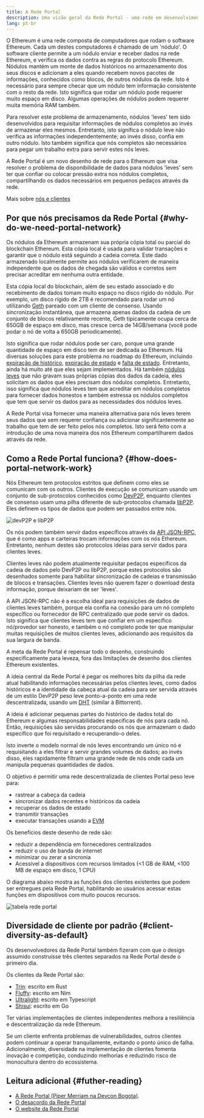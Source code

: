 ```yaml
---
title: A Rede Portal
description: Uma visão geral da Rede Portal - uma rede em desenvolvimento para dar suporte a clientes com poucos recursos.
lang: pt-br
---
```


O Ethereum é uma rede composta de computadores que rodam o software Ethereum. Cada um destes computadores é chamado de um 'nódulo'. O software cliente permite a um nódulo enviar e receber dados na rede Ethereum, e verifica os dados contra as regras do protocolo Ethereum. Nódulos mantém um monte de dados históricos no armazenamento dos seus discos e adicionam a eles quando recebem novos pacotes de informações, conhecidos como blocos, de outros nódulos da rede. Isto é necessário para sempre checar que um nódulo tem informação consistente com o resto da rede. Isto significa que rodar um nódulo pode requerer muito espaço em disco. Algumas operações de nódulos podem requerer muita memória RAM também.

Para resolver este problema de armazenamento, nódulos 'leves' tem sido desenvolvidos para requisitar informações de nódulos completos ao invés de armazenar eles mesmos. Entretanto, isto significa o nódulo leve não verifica as informações independentemente; ao invés disso, confia em outro nódulo. Isto também significa que nós completos são necessários para pegar um trabalho extra para servir estes nós leves.

A Rede Portal é um novo desenho de rede para o Ethereum que visa resolver o problema de disponibilidade de dados para nódulos 'leves' sem ter que confiar ou colocar pressão extra nos nódulos completos, compartilhando os dados necessários em pequenos pedaços através da rede.

Mais sobre [nós e clientes](/developers/docs/nodes-and-clients/)

## Por que nós precisamos da Rede Portal {#why-do-we-need-portal-network}

Os nódulos da Ethereum armazenam sua própria cópia total ou parcial do blockchain Ethereum. Esta cópia local é usada para validar transações e garantir que o nódulo está seguindo a cadeia correta. Este dado armazenado localmente permite aos nódulos verificarem de maneira independente que os dados de chegada são válidos e corretos sem precisar acreditar em nenhuma outra entidade.

Esta cópia local do blockchain, além de seu estado associado e do recebimento de dados tomam muito espaço no disco rígido do nódulo. Por exemplo, um disco rígido de 2TB é recomendado para rodar um nó utilizando [Geth](https://geth.ethereum.org) pareado com um cliente de consenso. Usando sincronização instantânea, que armazena apenas dados da cadeia de um conjunto de blocos relativamente recente, Geth tipicamente ocupa cerca de 650GB de espaço em disco, mas cresce cerca de 14GB/semana (você pode podar o nó de volta a 650GB periodicamente).

Isto significa que rodar nódulos pode ser caro, porque uma grande quantidade de espaço em disco tem de ser dedicada ao Ethereum. Há diversas soluções para este problema no roadmap do Ethereum, incluindo [expiração de histórico](/roadmap/statelessness/#history-expiry), [expiração de estado](/roadmap/statelessness/#state-expiry) e [falta de estado](/roadmap/statelessness/). Entretanto, ainda há muito até que eles sejam implementados. Há também [nódulos leves](/developers/docs/nodes-and-clients/light-clients/) que não gravam suas próprias cópias dos dados da cadeia, eles solicitam os dados que eles precisam dos nódulos completos. Entretanto, isso significa que nódulos leves tem que acreditar em nódulos completos para fornecer dados honestos e também estressa os nódulos completos que tem que servir os dados para as necessidades dos nódulos leves.

A Rede Portal visa fornecer uma maneira alternativa para nós leves terem seus dados que sem requerer confiança ou adicionar significantemente ao trabalho que tem de ser feito pelos nós completos. Isto será feito com a introdução de uma nova maneira dos nós Ethereum compartilharem dados através da rede.

## Como a Rede Portal funciona? {#how-does-portal-network-work}

Nós Ethereum tem protocolos estritos que definem como eles se comunicam com os outros. Clientes de execução se comunicam usando um conjunto de sub-protocolos conhecidos como [DevP2P](/developers/docs/networking-layer/#devp2p), enquanto clientes de consenso usam uma pilha diferente de sub-protocolos chamada [libP2P](/developers/docs/networking-layer/#libp2p). Eles definem os tipos de dados que podem ser passados entre nós.

![devP2P e libP2P](portal-network-devp2p-libp2p.png)

Os nós podem também servir dados específicos através da [API JSON-RPC](/developers/docs/apis/json-rpc/), que é como apps e carteiras trocam informações com os nós Ethereum. Entretanto, nenhum destes são protocolos ideias para servir dados para clientes leves.

Clientes leves não podem atualmente requisitar pedaços específicos da cadeia de dados pelo DevP2P ou libP2P, porque estes protocolos são desenhados somente para habilitar sincronização de cadeias e transmissão de blocos e transações. Clientes leves não querem fazer o download desta informação, porque deixariam de ser 'leves'.

A API JSON-RPC não é a escolha ideal para requisições de dados de clientes leves também, porque ela confia na conexão para um nó completo específico ou fornecedor de RPC centralizado que pode servir os dados. Isto significa que clientes leves tem que confiar em um específico nó/provedor ser honesto, e também o nó completo pode ter que manipular muitas requisições de muitos clientes leves, adicionando aos requisitos da sua largura de banda.

A meta da Rede Portal é repensar todo o desenho, construindo especificamente para leveza, fora das limitações de desenho dos clientes Ethereum existentes.

A ideia central da Rede Portal é pegar os melhores bits da pilha da rede atual habilitando informações necessárias pelos clientes leves, como dados históricos e a identidade da cabeça atual da cadeia para ser servida através de um estilo DevP2P peso leve ponto-a-ponto em uma rede descentralizada, usando um [DHT](https://en.wikipedia.org/wiki/Distributed_hash_table) (similar à Bittorrent).

A ideia é adicionar pequenas partes do histórico de dados total do Ethereum e algumas responsabilidades específicas de nós para cada nó. Então, requisições são servidas procurando os nós que armazenam o dado específico que foi requisitado e recuperando-o deles.

Isto inverte o modelo normal de nós leves encontrando um único nó e requisitando a eles filtrar e servir grandes volumes de dados; ao invés disso, eles rapidamente filtram uma grande rede de nós onde cada um manipula pequenas quantidades de dados.

O objetivo é permitir uma rede descentralizada de clientes Portal peso leve para:

- rastrear a cabeça da cadeia
- sincronizar dados recentes e históricos da cadeia
- recuperar os dados de estado
- transmitir transações
- executar transações usando a [EVM](/developers/docs/evm/)

Os benefícios deste desenho de rede são:

- reduzir a dependência em fornecedores centralizados
- reduzir o uso de banda de internet
- minimizar ou zerar a sincronia
- Acessível a dispositivos com recursos limitados (\<1 GB de RAM, \<100 MB de espaço em disco, 1 CPU)

O diagrama abaixo mostra as funções dos clientes existentes que podem ser entregues pela Rede Portal, habilitando ao usuários acessar estas funções em dispositivos com muito poucos recursos.

![tabela rede portal](portal-network-table2.png)

## Diversidade de cliente por padrão {#client-diversity-as-default}

Os desenvolvedores da Rede Portal também fizeram com que o design assumido construísse três clientes separados na Rede Portal desde o primeiro dia.

Os clientes da Rede Portal são:

- [Trin](https://github.com/ethereum/trin): escrito em Rust
- [Fluffy](https://nimbus.team/docs/fluffy.html): escrito em Nim
- [Ultralight](https://github.com/ethereumjs/ultralight): escrito em Typescript
- [Shisui](https://github.com/GrapeBaBa/shisui): escrito em Go

Ter várias implementações de clientes independentes melhora a resiliência e descentralização da rede Ethereum.

Se um cliente enfrenta problemas de vulnerabilidades, outros clientes podem continuar a operar tranquilamente, evitando o ponto único de falha. Adicionalmente, diversidade na implementação de clientes fomenta inovação e competição, conduzindo melhorias e reduzindo risco de monocultura dentro do ecossistema.

## Leitura adicional {#futher-reading}

- [A Rede Portal (Piper Merriam na Devcon Bogota)](https://www.youtube.com/watch?v=0stc9jnQLXA).
- [O desacordo da Rede Portal](https://discord.gg/CFFnmE7Hbs)
- [O website da Rede Portal](https://www.ethportal.net/)
